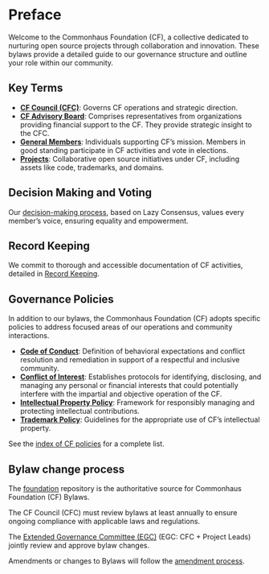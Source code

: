 # Preface

Welcome to the Commonhaus Foundation (CF), a collective dedicated to nurturing open source projects through collaboration and innovation. These bylaws provide a detailed guide to our governance structure and outline your role within our community.

## Key Terms

- **[CF Council (CFC)][cfc]**: Governs CF operations and strategic direction.
- **[CF Advisory Board][cfab]**: Comprises representatives from organizations providing financial support to the CF. They provide strategic insight to the CFC.
- **[General Members][membership]**: Individuals supporting CF’s mission. Members in good standing participate in CF activities and vote in elections.
- **[Projects][project]**: Collaborative open source initiatives under CF, including assets like code, trademarks, and domains.

## Decision Making and Voting

Our [decision-making process][cf-decision-making], based on Lazy Consensus, values every member’s voice, ensuring equality and empowerment.

## Record Keeping

We commit to thorough and accessible documentation of CF activities, detailed in [Record Keeping][records].

## Governance Policies

In addition to our bylaws, the Commonhaus Foundation (CF) adopts specific policies to address focused areas of our operations and community interactions.

- [**Code of Conduct**][policy-coc]: Definition of behavioral expectations and conflict resolution and remediation in support of a respectful and inclusive community.
- [**Conflict of Interest**][policy-coi]: Establishes protocols for identifying, disclosing, and managing any personal or financial interests that could potentially interfere with the impartial and objective operation of the CF.
- [**Intellectual Property Policy**][policy-ip]: Framework for responsibly managing and protecting intellectual contributions.
- [**Trademark Policy**][policy-tp]: Guidelines for the appropriate use of CF’s intellectual property.

See the [index of CF policies][policy-index] for a complete list.

## Bylaw change process

The [foundation][] repository is the authoritative source for Commonhaus Foundation (CF) Bylaws.

The CF Council (CFC) must review bylaws at least annually to ensure ongoing compliance with applicable laws and regulations.

The [Extended Governance Committee (EGC)][egc] (EGC: CFC + Project Leads) jointly review and approve bylaw changes.

Amendments or changes to Bylaws will follow the [amendment process][].

[amendment process]: ./9-amendments.md
[cf-decision-making]: ./6-decision-making.md
[cfab]: ./5-cf-advisory-board.md
[cfc]: ./4-cf-council.md
[egc]: ./4-cf-council.md#extended-governance-committee-egc
[foundation]: https://github.com/commonhaus/foundation
[membership]: ./3-cf-membership.md#general-members
[policy-index]: ../policies/
[policy-coc]: ../policies/code-of-conduct.md
[policy-coi]: ../policies/conflict-of-interest.md
[policy-ip]: ../policies/ip-policy.md
[policy-tp]: ../policies/trademark-policy.md
[project]: ./3-cf-membership.md#projects
[records]: ./7-notice-records.md
